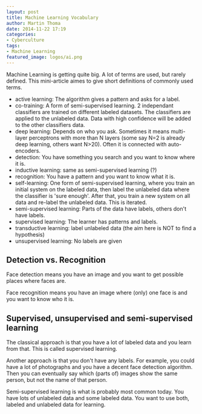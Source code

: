 ```yaml
---
layout: post
title: Machine Learning Vocabulary
author: Martin Thoma
date: 2014-11-22 17:19
categories:
- Cyberculture
tags:
- Machine Learning
featured_image: logos/ai.png
---
```


Machine Learning is getting quite big. A lot of terms are used, but rarely
defined. This mini-article aimes to give short definitions of commonly used
terms.

* active learning: The algorithm gives a pattern and asks for a label.
* co-training: A form of semi-supervised learning. 2 independant classifiers are trained on different labeled datasets. The classifiers are applied to the unlabeled data. Data with high confidence will be added to the other classifiers data.
* deep learning: Depends on who you ask. Sometimes it means multi-layer perceptrons with more than N layers (some say N=2 is already deep learning, others want N>20). Often it is connected with auto-encoders.
* detection: You have something you search and you want to know where it is.
* inductive learning: same as semi-supervised learning (?)
* recognition: You have a pattern and you want to know what it is.
* self-learning: One form of semi-supervised learning, where you train an initial system on the labeled data, then label the unlabeled data where the classifier is 'sure enough'. After that, you train a new system on all data and re-label the unlabeled data. This is iterated.
* semi-supervised learning: Parts of the data have labels, others don't have labels.
* supervised learning: The learner has patterns and labels.
* transductive learning: label unlabeled data (the aim here is NOT to find a hypothesis)
* unsupervised learning: No labels are given


## Detection vs. Recognition

Face detection means you have an image and you want to get possible places
where faces are.

Face recognition means you have an image where (only) one face is and you want
to know who it is.


## Supervised, unsupervised and semi-supervised learning

The classical approach is that you have a lot of labeled data and you learn
from that. This is called supervised learning.

Another approach is that you don't have any labels. For example, you could have
a lot of photographs and you have a decent face detection algorithm. Then you
can eventually say which (parts of) images show the same person, but not the
name of that person.

Semi-supervised learning is what is probably most common today. You have lots
of unlabeled data and some labeled data. You want to use both, labeled and
unlabeled data for learning.


##